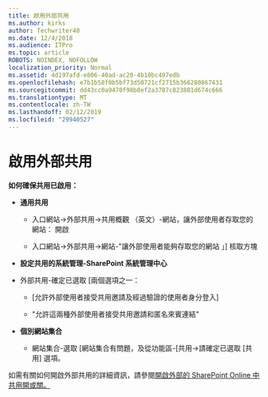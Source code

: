 ```yaml
---
title: 啟用外部共用
ms.author: kirks
author: Techwriter40
ms.date: 12/4/2018
ms.audience: ITPro
ms.topic: article
ROBOTS: NOINDEX, NOFOLLOW
localization_priority: Normal
ms.assetid: 4d197afd-e806-40ad-ac20-4b10bc497edb
ms.openlocfilehash: e7b1b58f0b5bf73d50721cf2715b366280867431
ms.sourcegitcommit: dd43cc0a9470f98b8ef2a3787c823801d674c666
ms.translationtype: MT
ms.contentlocale: zh-TW
ms.lasthandoff: 02/12/2019
ms.locfileid: "29940527"
---
```

# <a name="enable-external-sharing"></a>啟用外部共用

 **如何確保共用已啟用：**
  
- **通用共用**
    
  - 入口網站-\>外部共用-\>共用概觀 （英文）-網站，讓外部使用者存取您的網站： 開啟
    
  - 入口網站-\>外部共用-\>網站-"讓外部使用者能夠存取您的網站 」] 核取方塊
    
- **設定共用的系統管理-SharePoint 系統管理中心**
    
- 外部共用-確定已選取 [兩個選項之一：
    
  - [允許外部使用者接受共用邀請及經過驗證的使用者身分登入]
    
  - "允許這兩種外部使用者接受共用邀請和匿名來賓連結"
    
- **個別網站集合**
    
  - 網站集合-選取 [網站集合有問題，及從功能區-[共用-\>請確定已選取 [共用] 選項。
    
如需有關如何開啟外部共用的詳細資訊，請參閱[開啟外部的 SharePoint Online 中共用開或關。](https://go.microsoft.com/fwlink/?linkid=2047681&amp;clcid=0x409)
  

